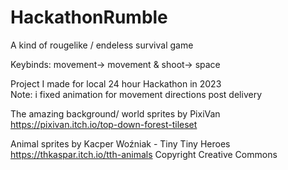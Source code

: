 # HackathonRumble
A kind of rougelike / endeless survival game

Keybinds:  movement-> movement &  shoot-> space  

Project I made for local 24 hour Hackathon in 2023\
Note: i fixed animation for movement directions post delivery

The amazing background/ world sprites by PixiVan\
https://pixivan.itch.io/top-down-forest-tileset

Animal sprites by Kacper Woźniak - Tiny Tiny Heroes\
https://thkaspar.itch.io/tth-animals
Copyright Creative Commons
